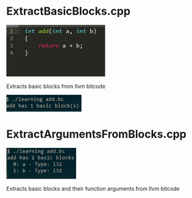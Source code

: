 # ExtractBasicBlocks.cpp

![](Add.png)

Extracts basic blocks from llvm bitcode

![](ExtractBasicBlocks.png)

# ExtractArgumentsFromBlocks.cpp

![](ExtractArgumentsFromBlocks.png)

Extracts basic blocks and their function arguments from llvm bitcode

